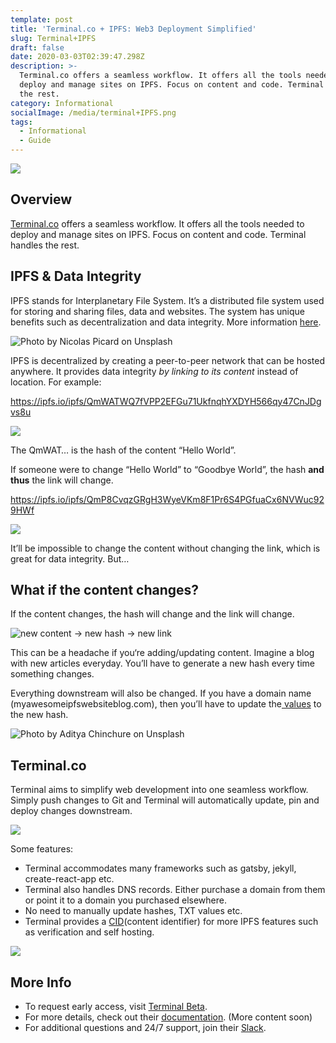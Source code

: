 ```yaml
---
template: post
title: 'Terminal.co + IPFS: Web3 Deployment Simplified'
slug: Terminal+IPFS
draft: false
date: 2020-03-03T02:39:47.298Z
description: >-
  Terminal.co offers a seamless workflow. It offers all the tools needed to
  deploy and manage sites on IPFS. Focus on content and code. Terminal handles
  the rest.
category: Informational
socialImage: /media/terminal+IPFS.png 
tags:
  - Informational
  - Guide
---
```

![](/media/terminal+IPFS.png)

## Overview

[Terminal.co](https://terminal.co/) offers a seamless workflow. It offers all the tools needed to deploy and manage sites on IPFS. Focus on content and code. Terminal handles the rest.

## IPFS & Data Integrity

IPFS stands for Interplanetary File System. It’s a distributed file system used for storing and sharing files, data and websites. The system has unique benefits such as decentralization and data integrity. More information [here](https://docs.ipfs.io/introduction/overview/).

![Photo by Nicolas Picard on Unsplash](/media/unsplash_1.jpeg)

IPFS is decentralized by creating a peer-to-peer network that can be hosted anywhere. It provides data integrity *by linking to its content* instead of location. For example:

<https://ipfs.io/ipfs/QmWATWQ7fVPP2EFGu71UkfnqhYXDYH566qy47CnJDgvs8u>

![](/media/ipfshashbrowser.png)

The QmWAT… is the hash of the content “Hello World”.

If someone were to change “Hello World” to “Goodbye World”, the hash **and thus** the link will change.

<https://ipfs.io/ipfs/QmP8CvqzGRgH3WyeVKm8F1Pr6S4PGfuaCx6NVWuc929HWf>

![](/media/goodbye_world.png)

It’ll be impossible to change the content without changing the link, which is great for data integrity. But…

## What if the content changes?

If the content changes, the hash will change and the link will change.

![new content -> new hash -> new link](/media/newcontent-newhash.png)

This can be a headache if you‘re adding/updating content. Imagine a blog with new articles everyday. You’ll have to generate a new hash every time something changes.

Everything downstream will also be changed. If you have a domain name (myawesomeipfswebsiteblog.com), then you’ll have to update the[ values](https://medium.com/coinmonks/how-to-host-a-website-on-ipfs-with-dns-82f1f2fe6361) to the new hash.

![Photo by Aditya Chinchure on Unsplash](/media/waterfall.jpeg)

## Terminal.co

Terminal aims to simplify web development into one seamless workflow. Simply push changes to Git and Terminal will automatically update, pin and deploy changes downstream.

![](/media/terminalsupplychain.png)

Some features:

* Terminal accommodates many frameworks such as gatsby, jekyll, create-react-app etc.
* Terminal also handles DNS records. Either purchase a domain from them or point it to a domain you purchased elsewhere.
* No need to manually update hashes, TXT values etc.
* Terminal provides a [CID](https://docs.ipfs.io/guides/concepts/cid/)(content identifier) for more IPFS features such as verification and self hosting.

![](/media/deploypage.png)

## More Info

* To request early access, visit [Terminal Beta](https://terminalbeta.typeform.com/to/kionHH).
* For more details, check out their [documentation](https://docs.terminal.co/). (More content soon)
* For additional questions and 24/7 support, join their [Slack](https://app.slack.com/client/TT3NZ3XDY).

